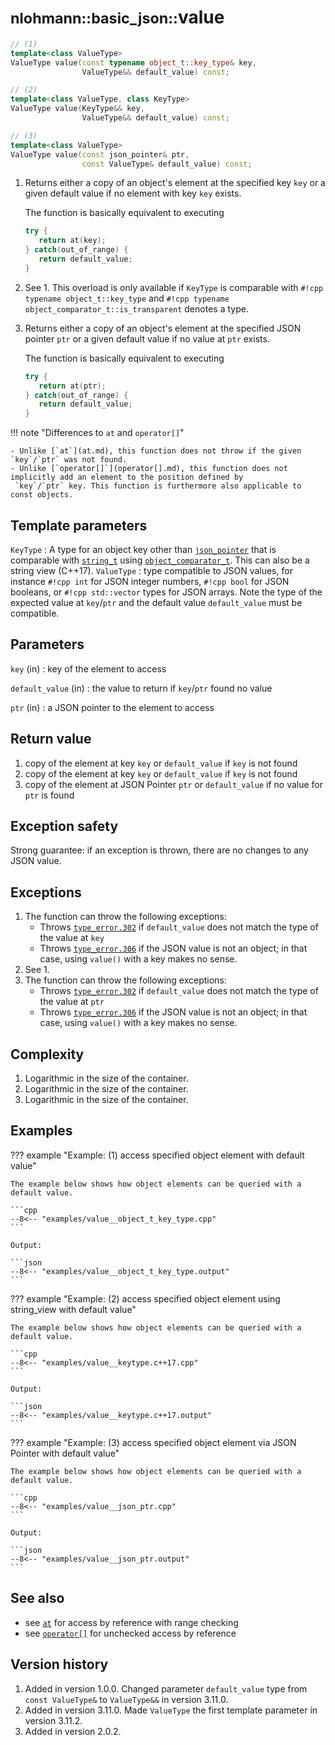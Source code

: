 # <small>nlohmann::basic_json::</small>value

```cpp
// (1)
template<class ValueType>
ValueType value(const typename object_t::key_type& key,
                ValueType&& default_value) const;

// (2)
template<class ValueType, class KeyType>
ValueType value(KeyType&& key,
                ValueType&& default_value) const;

// (3)
template<class ValueType>
ValueType value(const json_pointer& ptr,
                const ValueType& default_value) const;
```

1. Returns either a copy of an object's element at the specified key `key` or a given default value if no element with
   key `key` exists.

    The function is basically equivalent to executing
    ```cpp
    try {
       return at(key);
    } catch(out_of_range) {
       return default_value;
    }
    ```

2. See 1. This overload is only available if `KeyType` is comparable with `#!cpp typename object_t::key_type` and
   `#!cpp typename object_comparator_t::is_transparent` denotes a type.

3. Returns either a copy of an object's element at the specified JSON pointer `ptr` or a given default value if no value
   at `ptr` exists.

    The function is basically equivalent to executing
    ```cpp
    try {
       return at(ptr);
    } catch(out_of_range) {
       return default_value;
    }
    ```

!!! note "Differences to `at` and `operator[]`"

    - Unlike [`at`](at.md), this function does not throw if the given `key`/`ptr` was not found.
    - Unlike [`operator[]`](operator[].md), this function does not implicitly add an element to the position defined by
     `key`/`ptr` key. This function is furthermore also applicable to const objects.

## Template parameters

`KeyType`
:   A type for an object key other than [`json_pointer`](../json_pointer/index.md) that is comparable with
    [`string_t`](string_t.md) using  [`object_comparator_t`](object_comparator_t.md).
    This can also be a string view (C++17).
`ValueType`
:   type compatible to JSON values, for instance `#!cpp int` for JSON integer numbers, `#!cpp bool` for JSON booleans,
    or `#!cpp std::vector` types for JSON arrays. Note the type of the expected value at `key`/`ptr` and the default
    value `default_value` must be compatible.

## Parameters

`key` (in)
:   key of the element to access

`default_value` (in)
:   the value to return if `key`/`ptr` found no value

`ptr` (in)
:   a JSON pointer to the element to access

## Return value

1. copy of the element at key `key` or `default_value` if `key` is not found
2. copy of the element at key `key` or `default_value` if `key` is not found
3. copy of the element at JSON Pointer `ptr` or `default_value` if no value for `ptr` is found

## Exception safety

Strong guarantee: if an exception is thrown, there are no
changes to any JSON value.

## Exceptions

1. The function can throw the following exceptions:
    - Throws [`type_error.302`](../../home/exceptions.md#jsonexceptiontype_error302) if `default_value` does not match
      the type of the value at `key`
    - Throws [`type_error.306`](../../home/exceptions.md#jsonexceptiontype_error306) if the JSON value is not an object;
      in that case, using `value()` with a key makes no sense.
2. See 1.
3. The function can throw the following exceptions:
    - Throws [`type_error.302`](../../home/exceptions.md#jsonexceptiontype_error302) if `default_value` does not match
      the type of the value at `ptr`
    - Throws [`type_error.306`](../../home/exceptions.md#jsonexceptiontype_error306) if the JSON value is not an object;
      in that case, using `value()` with a key makes no sense.

## Complexity

1. Logarithmic in the size of the container.
2. Logarithmic in the size of the container.
3. Logarithmic in the size of the container.

## Examples

??? example "Example: (1) access specified object element with default value"

    The example below shows how object elements can be queried with a default value.

    ```cpp
    --8<-- "examples/value__object_t_key_type.cpp"
    ```

    Output:

    ```json
    --8<-- "examples/value__object_t_key_type.output"
    ```

??? example "Example: (2) access specified object element using string_view with default value"

    The example below shows how object elements can be queried with a default value.

    ```cpp
    --8<-- "examples/value__keytype.c++17.cpp"
    ```

    Output:

    ```json
    --8<-- "examples/value__keytype.c++17.output"
    ```

??? example "Example: (3) access specified object element via JSON Pointer with default value"

    The example below shows how object elements can be queried with a default value.

    ```cpp
    --8<-- "examples/value__json_ptr.cpp"
    ```

    Output:

    ```json
    --8<-- "examples/value__json_ptr.output"
    ```

## See also

- see [`at`](at.md) for access by reference with range checking
- see [`operator[]`](operator%5B%5D.md) for unchecked access by reference

## Version history

1. Added in version 1.0.0. Changed parameter `default_value` type from `const ValueType&` to `ValueType&&` in version 3.11.0.
2. Added in version 3.11.0. Made `ValueType` the first template parameter in version 3.11.2.
3. Added in version 2.0.2.
